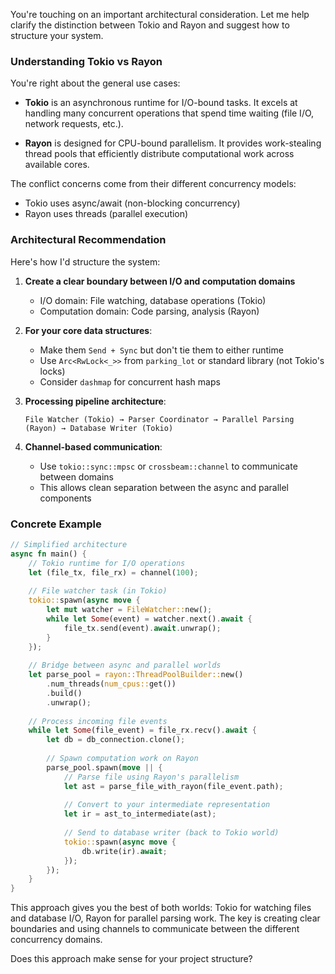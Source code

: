 You're touching on an important architectural consideration. Let me help clarify the distinction between Tokio and Rayon and suggest how to structure your system.

### Understanding Tokio vs Rayon

You're right about the general use cases:

- **Tokio** is an asynchronous runtime for I/O-bound tasks. It excels at handling many concurrent operations that spend time waiting (file I/O, network requests, etc.).

- **Rayon** is designed for CPU-bound parallelism. It provides work-stealing thread pools that efficiently distribute computational work across available cores.

The conflict concerns come from their different concurrency models:
- Tokio uses async/await (non-blocking concurrency)
- Rayon uses threads (parallel execution)

### Architectural Recommendation

Here's how I'd structure the system:

1. **Create a clear boundary between I/O and computation domains**
   - I/O domain: File watching, database operations (Tokio)
   - Computation domain: Code parsing, analysis (Rayon)

2. **For your core data structures**:
   - Make them `Send + Sync` but don't tie them to either runtime
   - Use `Arc<RwLock<_>>` from `parking_lot` or standard library (not Tokio's locks)
   - Consider `dashmap` for concurrent hash maps

3. **Processing pipeline architecture**:
   ```
   File Watcher (Tokio) → Parser Coordinator → Parallel Parsing (Rayon) → Database Writer (Tokio)
   ```

4. **Channel-based communication**:
   - Use `tokio::sync::mpsc` or `crossbeam::channel` to communicate between domains
   - This allows clean separation between the async and parallel components

### Concrete Example

```rust
// Simplified architecture
async fn main() {
    // Tokio runtime for I/O operations
    let (file_tx, file_rx) = channel(100);
    
    // File watcher task (in Tokio)
    tokio::spawn(async move {
        let mut watcher = FileWatcher::new();
        while let Some(event) = watcher.next().await {
            file_tx.send(event).await.unwrap();
        }
    });
    
    // Bridge between async and parallel worlds
    let parse_pool = rayon::ThreadPoolBuilder::new()
        .num_threads(num_cpus::get())
        .build()
        .unwrap();
    
    // Process incoming file events
    while let Some(file_event) = file_rx.recv().await {
        let db = db_connection.clone();
        
        // Spawn computation work on Rayon
        parse_pool.spawn(move || {
            // Parse file using Rayon's parallelism
            let ast = parse_file_with_rayon(file_event.path);
            
            // Convert to your intermediate representation
            let ir = ast_to_intermediate(ast);
            
            // Send to database writer (back to Tokio world)
            tokio::spawn(async move {
                db.write(ir).await;
            });
        });
    }
}
```

This approach gives you the best of both worlds: Tokio for watching files and database I/O, Rayon for parallel parsing work. The key is creating clear boundaries and using channels to communicate between the different concurrency domains.

Does this approach make sense for your project structure?
